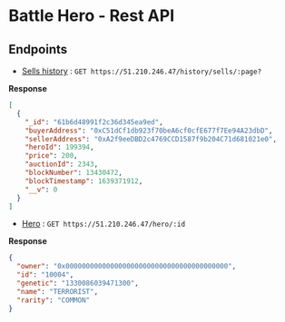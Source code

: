 # Battle Hero - Rest API

## Endpoints

* [Sells history](https://51.210.246.47/history/sells/) : `GET https://51.210.246.47/history/sells/:page?`

**Response**

```json
[
  {
    "_id": "61b6d48991f2c36d345ea9ed",
    "buyerAddress": "0xC51dCf1db923f70beA6cf0cfE677f7Ee94A23dbD",
    "sellerAddress": "0xA2f9eeDBD2c4769CCD1587f9b204C71d681021e0",
    "heroId": 199394,
    "price": 200,
    "auctionId": 2343,
    "blockNumber": 13430472,
    "blockTimestamp": 1639371912,
    "__v": 0
  }
]
```
* [Hero](https://51.210.246.47/hero/10004) : `GET https://51.210.246.47/hero/:id`

**Response**

```json
{
  "owner": "0x0000000000000000000000000000000000000000",
  "id": "10004",
  "genetic": "1330086039471300",
  "name": "TERRORIST",
  "rarity": "COMMON"
}
```
